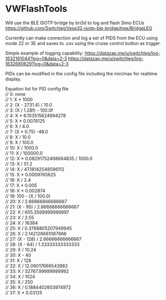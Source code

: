 # VWFlashTools

Will use the BLE ISOTP bridge by bri3d to log and flash Simo ECUs https://github.com/Switchleg1/esp32-isotp-ble-bridge/tree/BridgeLEG

Currently can make connection and log a set of PIDS from the ECU using mode 22 or 3E and saves to .csv using the cruise control button as trigger.

Simple example of logging capability:
https://datazap.me/u/switchleg/log-1632161044?log=0&data=2-3
https://datazap.me/u/switchleg/log-1632680629?log=0&data=2-3

PIDs can be modified in the config file including the min/max for realtime display.

Equation list for PID config file<br />
//  0: none<br />
//  1: X * 1000<br />
//  2: (X - 2731.4) / 10.0<br />
//  3: (X / 1.28f) - 100.0f<br />
//  4: X * 6.103515624994278<br />
//  5: X * 0.0078125<br />
//  6: X / 4.0<br />
//  7: (X * 0.75) -48.0<br />
//  8: X / 10.0<br />
//  9: X / 100.0<br />
// 10: X / 1000.0<br />
// 11: X / 100000.0<br />
// 12: X * 0.08291752498664835 / 1000.0<br />
// 13: X / 51.2<br />
// 14: X / 47.18142548596112<br />
// 15: X * 0.0009765625<br />
// 16: X / 2.4<br />
// 17: X * 0.005<br />
// 18: X * 0.002874<br />
// 19: 100 - (X / 100.0)<br />
// 20: X / 2.66666666666667<br />
// 21: (X - 95) / 2.66666666666667<br />
// 22: X / 655.3599999999997<br />
// 23: X / 2.55<br />
// 24: X / 16384<br />
// 25: X / 0.3768805207949945<br />
// 26: X / 2.142128661087866<br />
// 27: (X - 128) / 2.66666666666667<br />
// 28: (X - 64) / 1.33333333333333<br />
// 29: X / 10.24<br />
// 30: X - 40<br />
// 31: X / 128<br />
// 32: X / 12.06017666543982<br />
// 33: X / 32767.99999999992<br />
// 34: X / 1024<br />
// 35: X / 250<br />
// 36: X / 0.1884402603974972<br />
// 37: X * 0.03125<br />
